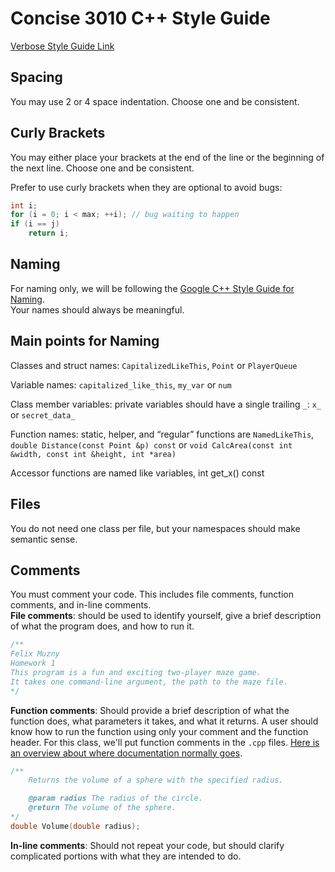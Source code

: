 Concise 3010 C++ Style Guide
==================

[Verbose Style Guide Link](https://github.com/isocpp/CppCoreGuidelines/blob/master/CppCoreGuidelines.md)

Spacing
-------
You may use 2 or 4 space indentation. Choose one and be consistent.  

Curly Brackets
-------
You may either place your brackets at the end of the line or the beginning of the next line. Choose one and be consistent.  


Prefer to use curly brackets when they are optional to avoid bugs:  

```c++
int i;
for (i = 0; i < max; ++i); // bug waiting to happen
if (i == j)
    return i;
```

Naming
-------
For naming only, we will be following the [Google C++ Style Guide for Naming](https://google.github.io/styleguide/cppguide.html#Variable_Names).  
Your names should always be meaningful.   

Main points for Naming
--------

Classes and struct names: `CapitalizedLikeThis`, `Point` or `PlayerQueue`  

Variable names: `capitalized_like_this`, `my_var` or `num`  

Class member variables: private variables should have a single trailing `_`: `x_` or `secret_data_`  

Function names: static, helper, and “regular” functions are `NamedLikeThis`, `double Distance(const Point &p) const` or `void CalcArea(const int &width, const int &height, int *area)`

Accessor functions are named like variables, int get_x() const

Files
-----
You do not need one class per file, but your namespaces should make semantic sense.  

Comments
-------
You must comment your code. This includes file comments, function comments, and in-line comments.  
__File comments__: should be used to identify yourself, give a brief description of what the program does, and how to run it.  

```c++
/**
Felix Muzny
Homework 1
This program is a fun and exciting two-player maze game.  
It takes one command-line argument, the path to the maze file.
*/
```

__Function comments__: Should provide a brief description of what the function does, what parameters it takes, and what it returns. A user should know how to run the function using only your comment and the function header. For this class, we'll put function comments in the `.cpp` files. [Here is an overview about where documentation normally goes](https://softwareengineering.stackexchange.com/questions/84071/is-it-better-to-document-functions-in-the-header-file-or-the-source-file).

```c++
/**
    Returns the volume of a sphere with the specified radius.

    @param radius The radius of the circle.
    @return The volume of the sphere.
*/
double Volume(double radius);
```

__In-line comments__: Should not repeat your code, but should clarify complicated portions with what they are intended to do.

